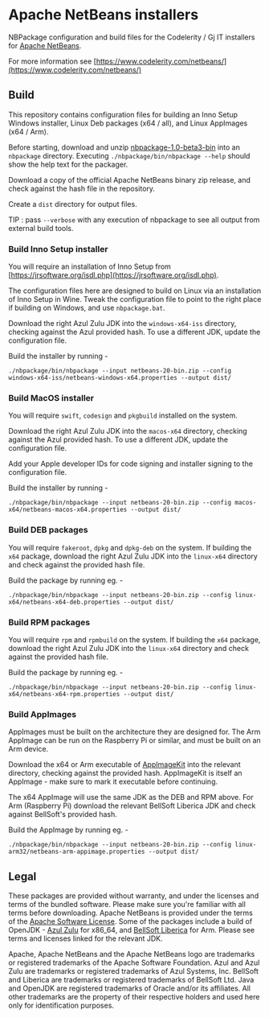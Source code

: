 # Apache NetBeans installers

NBPackage configuration and build files for the Codelerity / Gj IT installers for
[Apache NetBeans](https://netbeans.apache.org).

For more information see [https://www.codelerity.com/netbeans/](https://www.codelerity.com/netbeans/)

## Build

This repository contains configuration files for building an Inno Setup Windows
installer, Linux Deb packages (x64 / all), and Linux AppImages (x64 / Arm).

Before starting, download and unzip [nbpackage-1.0-beta3-bin](https://archive.apache.org/dist/netbeans/netbeans-nbpackage/1.0-beta3/nbpackage-1.0-beta3-bin.zip)
into an `nbpackage` directory. Executing `./nbpackage/bin/nbpackage --help` should show
the help text for the packager.

Download a copy of the official Apache NetBeans binary zip release, and check against
the hash file in the repository.

Create a `dist` directory for output files.

TIP : pass `--verbose` with any execution of nbpackage to see all output from
external build tools.

### Build Inno Setup installer

You will require an installation of Inno Setup from [https://jrsoftware.org/isdl.php](https://jrsoftware.org/isdl.php).

The configuration files here are designed to build on Linux via an installation of
Inno Setup in Wine. Tweak the configuration file to point to the right place if building
on Windows, and use `nbpackage.bat`.

Download the right Azul Zulu JDK into the `windows-x64-iss` directory, checking against
the Azul provided hash. To use a different JDK, update the configuration file.

Build the installer by running -

```
./nbpackage/bin/nbpackage --input netbeans-20-bin.zip --config windows-x64-iss/netbeans-windows-x64.properties --output dist/
```

### Build MacOS installer

You will require `swift`, `codesign` and `pkgbuild` installed on the system.

Download the right Azul Zulu JDK into the `macos-x64` directory, checking against the
Azul provided hash. To use a different JDK, update the configuration file.

Add your Apple developer IDs for code signing and installer signing to the
configuration file.

Build the installer by running -

```
./nbpackage/bin/nbpackage --input netbeans-20-bin.zip --config macos-x64/netbeans-macos-x64.properties --output dist/
```

### Build DEB packages

You will require `fakeroot`, `dpkg` and `dpkg-deb` on the system. If building
the `x64` package, download the right Azul Zulu JDK into the `linux-x64` directory
and check against the provided hash file.

Build the package by running eg. -

```
./nbpackage/bin/nbpackage --input netbeans-20-bin.zip --config linux-x64/netbeans-x64-deb.properties --output dist/
```

### Build RPM packages

You will require `rpm` and `rpmbuild` on the system. If building the `x64` package,
download the right Azul Zulu JDK into the `linux-x64` directory and check against the
provided hash file.

Build the package by running eg. -

```
./nbpackage/bin/nbpackage --input netbeans-20-bin.zip --config linux-x64/netbeans-x64-rpm.properties --output dist/
```


### Build AppImages

AppImages must be built on the architecture they are designed for. The Arm AppImage
can be run on the Raspberry Pi or similar, and must be built on an Arm device.

Download the x64 or Arm executable of [AppImageKit](https://github.com/AppImage/AppImageKit/releases/tag/13)
into the relevant directory, checking against the provided hash. AppImageKit is itself
an AppImage - make sure to mark it executable before continuing.

The x64 AppImage will use the same JDK as the DEB and RPM above. For Arm (Raspberry Pi)
download the relevant BellSoft Liberica JDK and check against BellSoft's provided
hash.

Build the AppImage by running eg. -

```
./nbpackage/bin/nbpackage --input netbeans-20-bin.zip --config linux-arm32/netbeans-arm-appimage.properties --output dist/
```

## Legal

These packages are provided without warranty, and under the licenses and terms of
the bundled software. Please make sure you're familiar with all terms before downloading.
Apache NetBeans is provided under the terms of the
[Apache Software License](https://github.com/apache/netbeans/blob/master/LICENSE).
Some of the packages include a build of OpenJDK - [Azul Zulu](https://www.azul.com/downloads/)
for x86_64, and [BellSoft Liberica](https://bell-sw.com/pages/downloads/) for Arm.
Please see terms and licenses linked for the relevant JDK.

Apache, Apache NetBeans and the Apache NetBeans logo are trademarks or registered
trademarks of the Apache Software Foundation. Azul and Azul Zulu are trademarks or
registered trademarks of Azul Systems, Inc. BellSoft and Liberica are trademarks
or registered trademarks of BellSoft Ltd. Java and OpenJDK are registered trademarks
of Oracle and/or its affiliates. All other trademarks are the property of their
respective holders and used here only for identification purposes.

